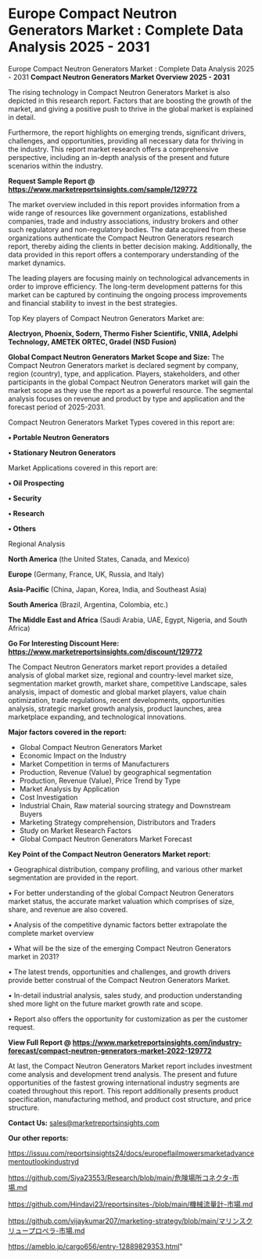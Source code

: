 # Europe Compact Neutron Generators Market : Complete Data Analysis 2025 - 2031
 Europe Compact Neutron Generators Market : Complete Data Analysis 2025 - 2031
<Strong> Compact Neutron Generators Market Overview 2025 - 2031</strong>

The rising technology in Compact Neutron Generators Market is also depicted in this research report. Factors that are boosting the growth of the market, and giving a positive push to thrive in the global market is explained in detail.

Furthermore, the report highlights on emerging trends, significant drivers, challenges, and opportunities, providing all necessary data for thriving in the industry. This report market research offers a comprehensive perspective, including an in-depth analysis of the present and future scenarios within the industry.

<strong>Request Sample Report @ <a href=https://www.marketreportsinsights.com/sample/129772>https://www.marketreportsinsights.com/sample/129772</a></strong>

The market overview included in this report provides information from a wide range of resources like government organizations, established companies, trade and industry associations, industry brokers and other such regulatory and non-regulatory bodies. The data acquired from these organizations authenticate the Compact Neutron Generators research report, thereby aiding the clients in better decision making. Additionally, the data provided in this report offers a contemporary understanding of the market dynamics.

The leading players are focusing mainly on technological advancements in order to improve efficiency. The long-term development patterns for this market can be captured by continuing the ongoing process improvements and financial stability to invest in the best strategies.

Top Key players of Compact Neutron Generators Market are:

<strong>Alectryon, Phoenix, Sodern, Thermo Fisher Scientific, VNIIA, Adelphi Technology, AMETEK ORTEC, Gradel (NSD Fusion)</strong>

<strong><b>Global Compact Neutron Generators Market Scope and Size:</b></strong>
The Compact Neutron Generators market is declared segment by company, region (country), type, and application. Players, stakeholders, and other participants in the global Compact Neutron Generators market will gain the market scope as they use the report as a powerful resource. The segmental analysis focuses on revenue and product by type and application and the forecast period of 2025-2031.

Compact Neutron Generators Market Types covered in this report are:

<strong>• Portable Neutron Generators

• Stationary Neutron Generators</strong>

Market Applications covered in this report are:

<strong>• Oil Prospecting

• Security

• Research

• Others</strong> 

Regional Analysis

<strong>North America</strong> (the United States, Canada, and Mexico)

<strong>Europe</strong> (Germany, France, UK, Russia, and Italy)

<strong>Asia-Pacific</strong> (China, Japan, Korea, India, and Southeast Asia)

<strong>South America</strong> (Brazil, Argentina, Colombia, etc.)

<strong>The Middle East and Africa</strong> (Saudi Arabia, UAE, Egypt, Nigeria, and South Africa)

<strong>Go For Interesting Discount Here: <a href=https://www.marketreportsinsights.com/discount/129772>https://www.marketreportsinsights.com/discount/129772</a></strong>

The Compact Neutron Generators market report provides a detailed analysis of global market size, regional and country-level market size, segmentation market growth, market share, competitive Landscape, sales analysis, impact of domestic and global market players, value chain optimization, trade regulations, recent developments, opportunities analysis, strategic market growth analysis, product launches, area marketplace expanding, and technological innovations.

<strong><b>Major factors covered in the report:</b></strong>
<ul>
  <li>Global Compact Neutron Generators Market </li>
  <li>Economic Impact on the Industry</li>
  <li>Market Competition in terms of Manufacturers</li>
  <li>Production, Revenue (Value) by geographical segmentation</li>
  <li>Production, Revenue (Value), Price Trend by Type</li>
  <li>Market Analysis by Application</li>
  <li>Cost Investigation</li>
  <li>Industrial Chain, Raw material sourcing strategy and Downstream Buyers</li>
  <li>Marketing Strategy comprehension, Distributors and Traders</li>
  <li>Study on Market Research Factors</li>
  <li>Global Compact Neutron Generators Market Forecast</li>
</ul>

<strong><b>Key Point of the Compact Neutron Generators Market report:</b></strong>

• Geographical distribution, company profiling, and various other market segmentation are provided in the report.

• For better understanding of the global Compact Neutron Generators market status, the accurate market valuation which comprises of size, share, and revenue are also covered.

• Analysis of the competitive dynamic factors better extrapolate the complete market overview

• What will be the size of the emerging Compact Neutron Generators market in 2031?

• The latest trends, opportunities and challenges, and growth drivers provide better construal of the Compact Neutron Generators Market.

• In-detail industrial analysis, sales study, and production understanding shed more light on the future market growth rate and scope.

• Report also offers the opportunity for customization as per the customer request.

<strong><b>View Full Report @ <a href=https://www.marketreportsinsights.com/industry-forecast/compact-neutron-generators-market-2022-129772>https://www.marketreportsinsights.com/industry-forecast/compact-neutron-generators-market-2022-129772</a></b></strong>


At last, the Compact Neutron Generators Market report includes investment come analysis and development trend analysis. The present and future opportunities of the fastest growing international industry segments are coated throughout this report. This report additionally presents product specification, manufacturing method, and product cost structure, and price structure.

<strong>Contact Us:</strong>
sales@marketreportsinsights.com

<strong>Our other reports:</strong>

<a href=https://issuu.com/reportsinsights24/docs/europeflailmowersmarketadvancementoutlookindustryd>https://issuu.com/reportsinsights24/docs/europeflailmowersmarketadvancementoutlookindustryd</a>

<a href=https://github.com/Siya23553/Research/blob/main/危険場所コネクタ-市場.md>https://github.com/Siya23553/Research/blob/main/危険場所コネクタ-市場.md</a>

<a href=https://github.com/Hindavi23/reportsinsites-/blob/main/機械流量計-市場.md>https://github.com/Hindavi23/reportsinsites-/blob/main/機械流量計-市場.md</a>

<a href=https://github.com/vijaykumar207/marketing-strategy/blob/main/マリンスクリュープロペラ-市場.md>https://github.com/vijaykumar207/marketing-strategy/blob/main/マリンスクリュープロペラ-市場.md</a>

<a href=https://ameblo.jp/cargo656/entry-12889829353.html>https://ameblo.jp/cargo656/entry-12889829353.html</a>"
